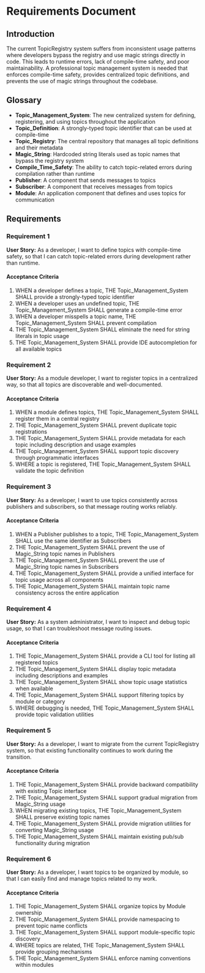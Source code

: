 # Requirements Document

## Introduction

The current TopicRegistry system suffers from inconsistent usage patterns where developers bypass the registry and use magic strings directly in code. This leads to runtime errors, lack of compile-time safety, and poor maintainability. A professional topic management system is needed that enforces compile-time safety, provides centralized topic definitions, and prevents the use of magic strings throughout the codebase.

## Glossary

- **Topic_Management_System**: The new centralized system for defining, registering, and using topics throughout the application
- **Topic_Definition**: A strongly-typed topic identifier that can be used at compile-time
- **Topic_Registry**: The central repository that manages all topic definitions and their metadata
- **Magic_String**: Hardcoded string literals used as topic names that bypass the registry system
- **Compile_Time_Safety**: The ability to catch topic-related errors during compilation rather than runtime
- **Publisher**: A component that sends messages to topics
- **Subscriber**: A component that receives messages from topics
- **Module**: An application component that defines and uses topics for communication

## Requirements

### Requirement 1

**User Story:** As a developer, I want to define topics with compile-time safety, so that I can catch topic-related errors during development rather than runtime.

#### Acceptance Criteria

1. WHEN a developer defines a topic, THE Topic_Management_System SHALL provide a strongly-typed topic identifier
2. WHEN a developer uses an undefined topic, THE Topic_Management_System SHALL generate a compile-time error
3. WHEN a developer misspells a topic name, THE Topic_Management_System SHALL prevent compilation
4. THE Topic_Management_System SHALL eliminate the need for string literals in topic usage
5. THE Topic_Management_System SHALL provide IDE autocompletion for all available topics

### Requirement 2

**User Story:** As a module developer, I want to register topics in a centralized way, so that all topics are discoverable and well-documented.

#### Acceptance Criteria

1. WHEN a module defines topics, THE Topic_Management_System SHALL register them in a central registry
2. THE Topic_Management_System SHALL prevent duplicate topic registrations
3. THE Topic_Management_System SHALL provide metadata for each topic including description and usage examples
4. THE Topic_Management_System SHALL support topic discovery through programmatic interfaces
5. WHERE a topic is registered, THE Topic_Management_System SHALL validate the topic definition

### Requirement 3

**User Story:** As a developer, I want to use topics consistently across publishers and subscribers, so that message routing works reliably.

#### Acceptance Criteria

1. WHEN a Publisher publishes to a topic, THE Topic_Management_System SHALL use the same identifier as Subscribers
2. THE Topic_Management_System SHALL prevent the use of Magic_String topic names in Publishers
3. THE Topic_Management_System SHALL prevent the use of Magic_String topic names in Subscribers
4. THE Topic_Management_System SHALL provide a unified interface for topic usage across all components
5. THE Topic_Management_System SHALL maintain topic name consistency across the entire application

### Requirement 4

**User Story:** As a system administrator, I want to inspect and debug topic usage, so that I can troubleshoot message routing issues.

#### Acceptance Criteria

1. THE Topic_Management_System SHALL provide a CLI tool for listing all registered topics
2. THE Topic_Management_System SHALL display topic metadata including descriptions and examples
3. THE Topic_Management_System SHALL show topic usage statistics when available
4. THE Topic_Management_System SHALL support filtering topics by module or category
5. WHERE debugging is needed, THE Topic_Management_System SHALL provide topic validation utilities

### Requirement 5

**User Story:** As a developer, I want to migrate from the current TopicRegistry system, so that existing functionality continues to work during the transition.

#### Acceptance Criteria

1. THE Topic_Management_System SHALL provide backward compatibility with existing Topic interface
2. THE Topic_Management_System SHALL support gradual migration from Magic_String usage
3. WHEN migrating existing topics, THE Topic_Management_System SHALL preserve existing topic names
4. THE Topic_Management_System SHALL provide migration utilities for converting Magic_String usage
5. THE Topic_Management_System SHALL maintain existing pub/sub functionality during migration

### Requirement 6

**User Story:** As a developer, I want topics to be organized by module, so that I can easily find and manage topics related to my work.

#### Acceptance Criteria

1. THE Topic_Management_System SHALL organize topics by Module ownership
2. THE Topic_Management_System SHALL provide namespacing to prevent topic name conflicts
3. THE Topic_Management_System SHALL support module-specific topic discovery
4. WHERE topics are related, THE Topic_Management_System SHALL provide grouping mechanisms
5. THE Topic_Management_System SHALL enforce naming conventions within modules

